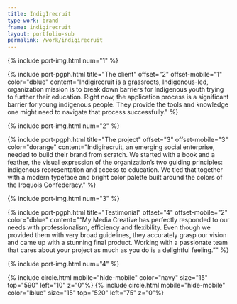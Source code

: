 ```yaml
---
title: IndigIrecruit
type-work: brand
fname: indigirecruit
layout: portfolio-sub
permalink: /work/indigirecruit
---
```


{% include port-img.html num="1" %}

{% include port-pgph.html title="The client" offset="2" offset-mobile="1" color="dblue" content="Indigirecruit is a grassroots, Indigenous-led, organization mission is to break down barriers for Indigenous youth trying to further their education. Right now, the application process is a significant barrier for young indigenous people. They provide the tools and knowledge one might need to navigate that process successfully." %}

{% include port-img.html num="2" %}

{% include port-pgph.html title="The project" offset="3" offset-mobile="3" color="dorange" content="Indigirecruit, an emerging social enterprise, needed to build their brand from scratch. We started with a book and a feather, the visual expression of the organization’s two guiding principles: indigenous representation and access to education. We tied that together with a modern typeface and bright color palette built around the colors of the Iroquois Confederacy." %}

{% include port-img.html num="3" %}

{% include port-pgph.html title="Testimonial" offset="4" offset-mobile="2" color="dblue" content="&#8220;My Media Creative has perfectly responded to our needs with professionalism, efficiency and flexibility. Even though we provided them with very broad guidelines, they accurately grasp our vision and came up with a stunning final product. Working with a passionate team that cares about your project as much as you do is a delightful feeling.&#8221;" %}

{% include port-img.html num="4" %}

{% include circle.html mobile="hide-mobile" color="navy" size="15" top="590" left="10" z="0"%}
{% include circle.html mobile="hide-mobile" color="lblue" size="15" top="520" left="75" z="0"%}
